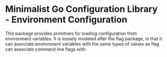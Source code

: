 # Minimalist Go Configuration Library - Environment Configuration

This package provides primitives for loading
configuration from environment variables. It is
loosely modeled after the flag package, in that it can
associate environment variables with the same types of
values as flag can associate command line flags with.

